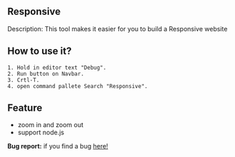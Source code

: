 ## **Responsive**
Description: This tool makes it easier for you to build a Responsive website 

## **How to use it?**
```
1. Hold in editor text "Debug".
2. Run button on Navbar.
3. Crtl-T.
4. open command pallete Search "Responsive".
```

## Feature
* zoom in and zoom out
* support node.js

**Bug report:** if you find a bug [here!](https://github.com/cubarabara/Responsive-tools-acode)